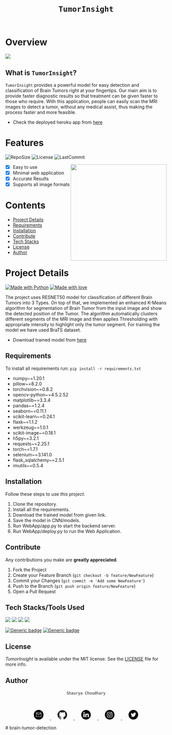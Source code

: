<code>
  <h1 align="center">TumorInsight</h1>
</code>

# Overview

<img src="https://github.com/shaurya-src/TumorInsight/blob/main/Assets/Snap.png" align="left"> <br>

## What is `TumorInsight`?

`TumorInsight` provides a powerful model for easy detection and classification of Brain Tumors right at your fingertips.
Our main aim is to provide faster diagnostic results so that treatment can be given faster to those who require.
With this application, people can easily scan the MRI images to detect a tumor, without any medical assist, thus making the process faster and more feasible.

- Check the deployed heroku app from [here](https://tumorinsight-app.herokuapp.com/)

# Features

![RepoSize](https://img.shields.io/github/repo-size/shaurya-src/TumorInsight?logo=GitHub&style=flat-square)
![License](https://img.shields.io/github/license/shaurya-src/TumorInsight?logo=GitLab&style=flat-square)
![LastCommit](https://img.shields.io/github/last-commit/shaurya-src/TumorInsight?logo=Git&style=flat-square)

<img src="https://media.giphy.com/media/xT0Gqn9yuw8hnPGn5K/giphy.gif" align="right" width="300" height="300">

- [x] Easy to use
- [x] Minimal web application
- [x] Accurate Results
- [x] Supports all image formats

# Contents

- [Project Details](#project-info)
- [Requirements](#requirements)
- [Installation](#installation)
- [Contribute](#contri)
- [Tech Stacks](#tech)
- [License](#license)
- [Author](#author)

# <a name="project-info"> Project Details

  [![Made with Python](https://forthebadge.com/images/badges/made-with-python.svg)](https://github.com/shaurya-src/TumorInsight) [![Made with love](https://forthebadge.com/images/badges/built-with-love.svg)](https://github.com/shaurya-src)

The project uses RESNET50 model for classification of different Brain Tumors into 3 Types. On top of that, we implemented an enhanced K-Means algorithm for segmentation of Brain Tumor from the input image and show the detected position of the Tumor. The algorithm automatically clusters different segments of the MRI image and then applies Thresholding with appropriate intensity to highlight only the tumor segment. For training the model we have used BraTS dataset.

- Download trained model from [here](https://drive.google.com/file/d/1-rIrzzqpsSg80QG175hjEPv9ilnSHmqK/view?usp=sharing)

## <a name="requirements"> Requirements

To install all requirements run: `pip install -r requirements.txt`

- numpy~=1.20.1
- pillow~=8.2.0
- torchvision~=0.8.2
- opencv-python~=4.5.2.52
- matplotlib~=3.3.4
- pandas~=1.2.4
- seaborn~=0.11.1
- scikit-learn~=0.24.1
- flask~=1.1.2
- werkzeug~=1.0.1
- scikit-image~=0.18.1
- h5py~=3.2.1
- requests~=2.25.1
- torch~=1.7.1
- selenium~=3.141.0
- flask_sqlalchemy~=2.5.1
- imutils~=0.5.4

## <a name="installation"> Installation

Follow these steps to use *this project*.

1. Clone the repository.
2. Install all the requirements.
3. Download the trained model from given link.
4. Save the model in CNN/models.
5. Run WebApp/app.py to start the backend server.
6. Run WebApp/deploy.py to run the Web Application.

## <a name="contri"> Contribute

Any contributions you make are **greatly appreciated**.

1. Fork the Project
2. Create your Feature Branch (`git checkout -b feature/NewFeature`)
3. Commit your Changes (`git commit -m 'Add some NewFeature'`)
4. Push to the Branch (`git push origin feature/NewFeature`)
5. Open a Pull Request

## <a name="tech"> Tech Stacks/Tools Used

<p align="left">
  <img src="https://img.shields.io/badge/Python-3.x-success?style=flat-square&logo=Python&logoColor=white">
  <img src="https://img.shields.io/badge/Editor-VS_Code-success?style=flat-square&logo=Visual-Studio-Code&logoColor=white&color=blue">
  <img src="https://img.shields.io/badge/Windows-10-success?style=flat-square&logo=Windows&logoColor=white">

  <img src="https://img.shields.io/badge/Library-PyTorch-success?style=flat-square&logo=PyTorch&logoColor=white">

  [![Generic badge](https://img.shields.io/badge/Web-Application-teal.svg?style=for-the-badge)](https://github.com/shaurya-src) [![Generic badge](https://img.shields.io/badge/Framework-Flask-orange.svg?style=for-the-badge&logo=flask&logoColor=white)](https://github.com/shaurya-src)
  
</p>

## <a name="license"> License

*TumorInsight* is available under the MIT license. See the [LICENSE](https://github.com/shaurya-src/TumorInsight/blob/main/LICENSE) file for more info.

## <a name="author"> Author
<!---
```python
# Shaurya Choudhary
```
-->

<p align="center">
  <code> Shaurya Choudhary </code>
</p>
<!---
- [Gmail](mailto:shaurya.src@gmail.com)
- [GitHub](https://github.com/shoheiyokoyama)
- [LinkedIn](https://www.linkedin.com/in/shaurya-src/)
- [Instagram](https://www.instagram.com/shaurya_src/)
- [Twitter](https://twitter.com/shaurya_src)
-->

<br>

<p align="center">
  <a href="mailto:shaurya.src@gmail.com">
    <img src="https://github.com/shaurya-src/shaurya-src/blob/main/Assets/Logos/email.svg" width="30" height="30" hspace="20">
  </a>

  <a href="https://github.com/shaurya-src">
    <img src="https://github.com/shaurya-src/shaurya-src/blob/main/Assets/Logos/github.svg" width="30" height="30" hspace="20">
  </a>

  <a href="https://www.linkedin.com/in/shaurya-src/">
    <img src="https://github.com/shaurya-src/shaurya-src/blob/main/Assets/Logos/linkedin.svg" width="30" height="30" hspace="20">
  </a>

  <a href="https://www.instagram.com/shaurya_src/">
    <img src="https://github.com/shaurya-src/shaurya-src/blob/main/Assets/Logos/instagram.svg" width="30" height="30" hspace="20">
  </a>

  <a href="https://twitter.com/shaurya_src">
    <img src="https://github.com/shaurya-src/shaurya-src/blob/main/Assets/Logos/twitter.svg" width="30" height="30" hspace="20">
  </a>
</p>

<!--- BADGES -->

<!--- Dynamic Badges 

- Repo Size: https://img.shields.io/github/repo-size/shaurya-src/Web-Automation?logo=GitHub&style=flat-square

- Last Commit: https://img.shields.io/github/last-commit/shaurya-src/Web-Automation?logo=Git&style=flat-square

- License: https://img.shields.io/github/license/shaurya-src/Web-Automation?logo=GitLab&style=flat-square

-->

<!--- Tech Stacks

- Python3.x: https://img.shields.io/badge/Python-3.x-success?style=flat-square&logo=Python&logoColor=white 

- Jupyter Notebook: https://img.shields.io/badge/Notebook-Jupyter-success?style=flat-square&logo=Jupyter&logoColor=white 

- HTML: https://img.shields.io/badge/Language-HTML-success?style=flat-square&logo=HTML5&logoColor=white&color=purple

- CSS: https://img.shields.io/badge/Language-CSS-success?style=flat-square&logo=CSS3&logoColor=white&color=purple

- JavaScript: https://img.shields.io/badge/Language-JavaScript-success?style=flat-square&logo=JavaScript&logoColor=white&color=purple

-->

<!--- Python Libraries

- Pandas: https://img.shields.io/badge/Library-Pandas-success?style=flat-square&logo=Pandas&logoColor=white

- NumPy: https://img.shields.io/badge/Library-NumPy-success?style=flat-square&logo=NumPy&logoColor=white

- TensorFlow: https://img.shields.io/badge/Library-TensorFlow-success?style=flat-square&logo=TensorFlow&logoColor=white

- Keras: https://img.shields.io/badge/Library-Keras-success?style=flat-square&logo=Keras&logoColor=white

- Django: https://img.shields.io/badge/Library-Django-success?style=flat-square&logo=DJango&logoColor=white&color=orange

- Selenium: https://img.shields.io/badge/Library-Selemium-success?style=flat-square&logo=Sellfy&logoColor=white

- Matplotlib: https://img.shields.io/badge/Library-Matplotlib-success?style=flat-square&logo=GraphQL&logoColor=white&color=purple

-->

<!--- System

- Windows 10: https://img.shields.io/badge/Windows-10-success?style=flat-square&logo=Windows&logoColor=white

- Ubuntu: https://img.shields.io/badge/Linux-Ubuntu-success?style=flat-square&logo=Ubuntu&logoColor=white

- Kali: https://img.shields.io/badge/Linux-Kali-success?style=flat-square&logo=Arch-Linux&logoColor=white

- PyCharm: https://img.shields.io/badge/Editor-PyCharm-success?style=flat-square&logo=PyCharm&logoColor=white&color=blue

- VSC: https://img.shields.io/badge/Editor-VS_Code-success?style=flat-square&logo=Visual-Studio-Code&logoColor=white&color=blue

-->
#   b r a i n - t u m o r - d e t e c t i o n 
 
 